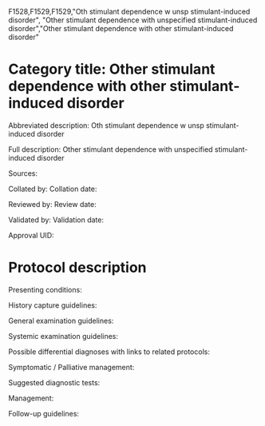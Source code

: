 F1528,F1529,F1529,"Oth stimulant dependence w unsp stimulant-induced disorder", "Other stimulant dependence with unspecified stimulant-induced disorder","Other stimulant dependence with other stimulant-induced disorder"
# Category title: Other stimulant dependence with other stimulant-induced disorder

Abbreviated description: Oth stimulant dependence w unsp stimulant-induced disorder

Full description: Other stimulant dependence with unspecified stimulant-induced disorder

Sources:

Collated by:
Collation date:

Reviewed by:
Review date:

Validated by:
Validation date:

Approval UID:

# Protocol description

Presenting conditions:

History capture guidelines:

General examination guidelines:

Systemic examination guidelines:

Possible differential diagnoses with links to related protocols:

Symptomatic / Palliative management:

Suggested diagnostic tests:

Management:

Follow-up guidelines:
